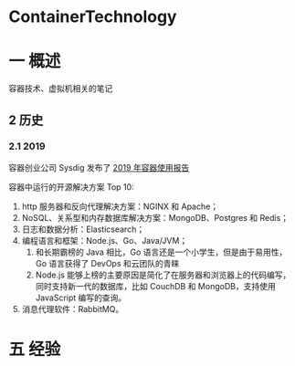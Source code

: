 # ContainerTechnology

# 一 概述
容器技术、虚拟机相关的笔记

## 2 历史
### 2.1 2019
容器创业公司 Sysdig 发布了 [2019 年容器使用报告](https://sysdig.com/resources/papers/2019-container-usage-report/)


容器中运行的开源解决方案 Top 10:
1. http 服务器和反向代理解决方案：NGINX 和 Apache；
2. NoSQL、关系型和内存数据库解决方案：MongoDB、Postgres 和 Redis；
3. 日志和数据分析：Elasticsearch；
4. 编程语言和框架：Node.js、Go、Java/JVM；
    1. 和长期霸榜的 Java 相比，Go 语言还是一个小学生，但是由于易用性，Go 语言获得了 DevOps 和云团队的青睐
    2. Node.js 能够上榜的主要原因是简化了在服务器和浏览器上的代码编写，同时支持新一代的数据库，比如 CouchDB 和 MongoDB，支持使用 JavaScript 编写的查询。
5. 消息代理软件：RabbitMQ。

# 五 经验
